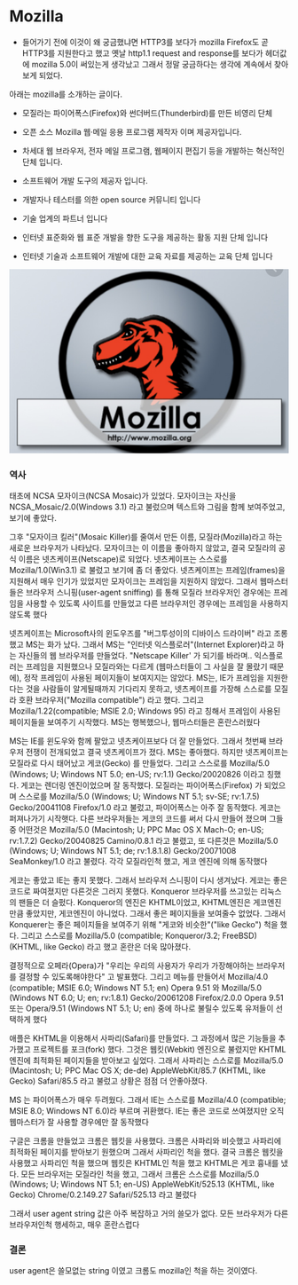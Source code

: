 # Mozilla
  
   - 들어가기 전에
 이것이 왜 궁금했냐면 HTTP3를 보다가 mozilla Firefox도 곧 HTTP3를 지원한다고 했고
 옛날 http1.1 request and response를 보다가 헤더값에 mozilla 5.0이 써있는게
 생각났고 그래서 정말 궁금하다는 생각에 계속에서 찾아보게 되었다.

아래는 mozilla를 소개하는 글이다.

   - 모질라는 파이어폭스(Firefox)와 썬더버드(Thunderbird)를 만든 비영리 단체

   - 오픈 소스 Mozilla 웹·메일 응용 프로그램 제작자 이며 제공자입니다.
   - 차세대 웹 브라우저, 전자 메일 프로그램, 웹페이지 편집기 등을 개발하는 혁신적인 단체 입니다.
   - 소프트웨어 개발 도구의 제공자 입니다.
   - 개발자나 테스터를 의한 open source 커뮤니티 입니다
   - 기술 업계의 파트너 입니다
   - 인터넷 표준화와 웹 표준 개발을 향한 도구을 제공하는 활동 지원 단체 입니다
   - 인터넷 기술과 소프트웨어 개발에 대한 교육 자료를 제공하는 교육 단체 입니다
  
![main_img](./img/main_img.png)


  ### 역사

  태초에 NCSA 모자이크(NCSA Mosaic)가 있었다. 모자이크는 자신을 NCSA_Mosaic/2.0(Windows 3.1) 라고 불렀으며 텍스트와 그림을 함께 보여주었고, 보기에 좋았다.

그후 "모자이크 킬러"(Mosaic Killer)를 줄여서 만든 이름, 모질라(Mozilla)라고 하는 새로운 브라우저가 나타났다. 모자이크는 이 이름을 좋아하지 않았고, 결국 모질라의 공식 이름은 넷츠케이프(Netscape)로 되었다. 넷츠케이프는 스스로를 Mozilla/1.0(Win3.1) 로 불렀고 보기에 좀 더 좋았다. 넷츠케이프는 프레임(frames)을 지원해서 매우 인기가 있었지만 모자이크는 프레임을 지원하지 않았다. 그래서 웹마스터들은 브라우저 스니핑(user-agent sniffing) 를 통해 모질라 브라우저인 경우에는 프레임을 사용할 수 있도록 사이트를 만들었고 다른 브라우저인 경우에는 프레임을 사용하지 않도록 했다

넷츠케이프는 Microsoft사의 윈도우즈를 "버그투성이의 디바이스 드라이버" 라고 조롱했고 MS는 화가 났다. 그래서 MS는 "인터넷 익스플로러"(Internet Explorer)라고 하는 자신들의 웹 브라우저를 만들었다. "Netscape Killer' 가 되기를 바라며.. 익스플로러는 프레임을 지원했으나 모질라와는 다르게 (웹마스터들이 그 사실을 잘 몰랐기 때문에), 정작 프레임이 사용된 페이지들이 보여지지는 않았다. MS는, IE가 프레임을 지원한다는 것을 사람들이 알게될때까지 기다리지 못하고, 넷츠케이프를 가장해 스스로를 모질라 호환 브라우저("Mozilla compatible") 라고 했다. 그리고 Mozilla/1.22(compatible; MSIE 2.0; Windows 95) 라고 칭해서 프레임이 사용된 페이지들을 보여주기 시작했다. MS는 행복했으나, 웹마스터들은 혼란스러웠다

MS는 IE를 윈도우와 함께 팔았고 넷츠케이프보다 더 잘 만들었다. 그래서 첫번째 브라우저 전쟁이 전개되었고 결국 넷츠케이프가 졌다. MS는 좋아했다. 하지만 넷츠케이프는 모질라로 다시 태어났고 게코(Gecko) 를 만들었다. 그리고 스스로를 Mozilla/5.0 (Windows; U; Windows NT 5.0; en-US; rv:1.1) Gecko/20020826 이라고 칭했다. 게코는 렌더링 엔진이었으며 잘 동작했다. 모질라는 파이어폭스(Firefox) 가 되었으며 스스로를 Mozilla/5.0 (Windows; U; Windows NT 5.1; sv-SE; rv:1.7.5) Gecko/20041108 Firefox/1.0 라고 불렀고, 파이어폭스는 아주 잘 동작했다. 게코는 퍼져나가기 시작햇다. 다른 브라우저들는 게코의 코드를 써서 다시 만들어 졌으며 그들중 어떤것은 Mozilla/5.0 (Macintosh; U; PPC Mac OS X Mach-O; en-US; rv:1.7.2) Gecko/20040825 Camino/0.8.1 라고 불렸고, 또 다른것은 Mozilla/5.0 (Windows; U; Windows NT 5.1; de; rv:1.8.1.8) Gecko/20071008 SeaMonkey/1.0 라고 불렸다. 각각 모질라인척 했고, 게코 엔진에 의해 동작했다

게코는 좋았고 IE는 좋지 못했다. 그래서 브라우저 스니핑이 다시 생겨났다. 게코는 좋은 코드로 짜여졌지만 다른것은 그러지 못했다. Konqueror 브라우저를 쓰고있는 리눅스의 팬들은 더 슬펐다. Konqueror의 엔진은 KHTML이었고, KHTML엔진은 게코엔진 만큼 좋았지만, 게코엔진이 아니었다. 그래서 좋은 페이지들을 보여줄수 없었다. 그래서 Konquerer는 좋은 페이지들을 보여주기 위해 "게코와 비슷한"("like Gecko") 척을 했다. 그리고 스스로를 Mozilla/5.0 (compatible; Konqueror/3.2; FreeBSD) (KHTML, like Gecko) 라고 했고 혼란은 더욱 많아졌다.

결정적으로 오페라(Opera)가 "우리는 우리의 사용자가 우리가 가장해야하는 브라우저를 결정할 수 있도록해야한다" 고 발표했다. 그리고 메뉴를 만들어서 Mozilla/4.0 (compatible; MSIE 6.0; Windows NT 5.1; en) Opera 9.51 와 Mozilla/5.0 (Windows NT 6.0; U; en; rv:1.8.1) Gecko/20061208 Firefox/2.0.0 Opera 9.51 또는 Opera/9.51 (Windows NT 5.1; U; en) 중에 하나로 불릴수 있도록 유저들이 선택하게 했다

애플은 KHTML을 이용해서 사파리(Safari)를 만들었다. 그 과정에서 많은 기능들을 추가했고 프로젝트를 포크(fork) 했다. 그것은 웹킷(Webkit) 엔진으로 불렸지만 KHTML엔진에 최적화된 페이지들을 받아보고 싶었다. 그래서 사파리는 스스로를 Mozilla/5.0 (Macintosh; U; PPC Mac OS X; de-de) AppleWebKit/85.7 (KHTML, like Gecko) Safari/85.5 라고 불렀고 상황은 점점 더 안좋아졌다.

MS 는 파이어폭스가 매우 두려웠다. 그래서 IE는 스스로를 Mozilla/4.0 (compatible; MSIE 8.0; Windows NT 6.0)라 부르며 귀환했다. IE는 좋은 코드로 쓰여졌지만 오직 웹마스터가 잘 사용할 경우에만 잘 동작했다

구글은 크롬을 만들었고 크롬은 웹킷을 사용했다. 크롬은 사파리와 비슷했고 사파리에 최적화된 페이지를 받아보기 원했으며 그래서 사파리인 척을 했다. 결국 크롬은 웹킷을 사용했고 사파리인 척을 했으며 웹킷은 KHTML인 척을 했고 KHTML은 게코 흉내를 냈다. 모든 브라우저는 모질라인 척을 했고, 그래서 크롬은 스스로를 Mozilla/5.0 (Windows; U; Windows NT 5.1; en-US) AppleWebKit/525.13 (KHTML, like Gecko) Chrome/0.2.149.27 Safari/525.13 라고 불렀다

그래서 user agent string 값은 아주 복잡하고 거의 쓸모가 없다. 모든 브라우저가 다른 브라우저인척 행세하고, 매우 혼란스럽다




### 결론

user agent은 쓸모없는 string 이였고 크롬도 mozilla인 척을 하는 것이였다.
